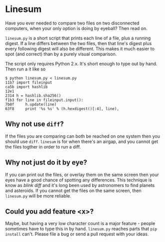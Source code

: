 # Linesum

Have you ever needed to compare two files on two disconnected computers, when your only option is doing by eyeball? Then read on.

`linesum.py` is a short script that prints each line of a file, plus a running digest. If a line differs between the two files, then that line's digest plus every following digest will also be different. This makes it much easier to spot (and correct) than by a purely visual comparison.

The script only requires Python 2.x. It's short enough to type out by hand. Then run a it like so

```
$ python linesum.py < linesum.py 
11b7 import fileinput
ca5b import hashlib
12e1 
2314 h = hashlib.sha256()
f1b3 for line in fileinput.input():
7b0f     h.update(line)
63f8     print '%s %s' % (h.hexdigest()[:4], line),
```

## Why not use `diff`?

If the files you are comparing can both be reached on one system then you should use `diff`. `linesum` is for when there's an airgap, and you cannot get the files togther in order to run a diff.

## Why not just do it by eye?

If you can print out the files, or overlay them on the same screen then your eyes have a good chance of spotting any differences. This technique is know as *blink diff* and it's long been used by astronomers to find planets and asteroids. If you cannot get the files on the same screen, then `linesum.py` will be more reliable.

## Could you add feature \<x\>?

Maybe, but having a very low character count is a major feature - people sometimes have to type this in by hand. `linesum.py` reaches parts that `pip install` can't. Please file a bug or send a pull request with your ideas.
